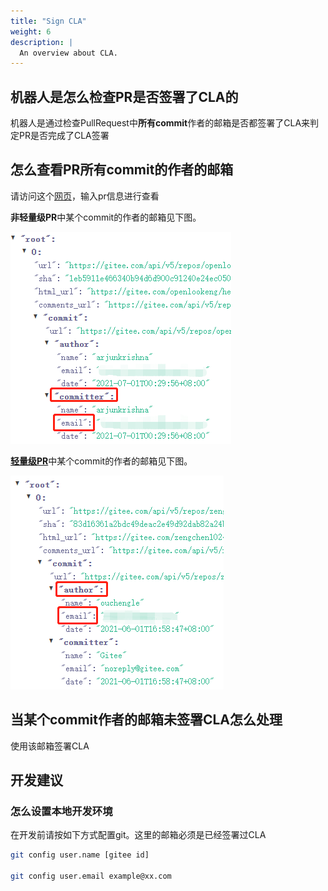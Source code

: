 ```yaml
---
title: "Sign CLA"
weight: 6
description: |
  An overview about CLA.
---
```


## 机器人是怎么检查PR是否签署了CLA的

机器人是通过检查PullRequest中**所有commit**作者的邮箱是否都签署了CLA来判定PR是否完成了CLA签署

## 怎么查看PR所有commit的作者的邮箱

请访问这个[网页](https://gitee.com/api/v5/swagger#/getV5ReposOwnerRepoPullsNumberCommits)，输入pr信息进行查看

**非轻量级PR**中某个commit的作者的邮箱见下图。

![commit-author-email](commit_author_email.png)

[**轻量级PR**](https://gitee.com/help/articles/4291)中某个commit的作者的邮箱见下图。

![light-pr-commit-author-email](light_pr_commit_author_email.png)

## 当某个commit作者的邮箱未签署CLA怎么处理

   使用该邮箱签署CLA

## 开发建议

### 怎么设置本地开发环境

在开发前请按如下方式配置git。这里的邮箱必须是已经签署过CLA

```sh
git config user.name [gitee id]

git config user.email example@xx.com
```
